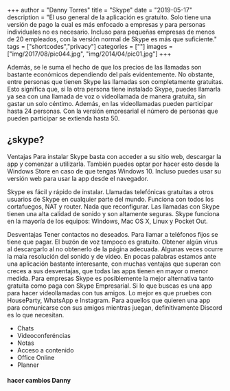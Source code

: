 +++
author = "Danny Torres"
title = "Skype"
date = "2019-05-17"
description = "El uso general de la aplicación es gratuito. Solo tiene una versión de pago la cual es más enfocado a empresas y para personas individuales no es necesario. Incluso para pequeñas empresas de menos de 20 empleados, con la versión normal de Skype es más que suficiente."
tags = ["shortcodes","privacy"]
categories = [""]
images = ["img/2017/08/pic044.jpg", "img/2014/04/pic01.jpg"]
+++

 Además, se le suma el hecho de que los precios de las llamadas son bastante económicos dependiendo del país evidentemente. No obstante, entre personas que tienen Skype las llamadas son completamente gratuitas. Esto significa que, si la otra persona tiene instalado Skype, puedes llamarla ya sea con una llamada de voz o videollamada de manera gratuita, sin gastar un solo céntimo. Además, en las videollamadas pueden participar hasta 24 personas. Con la versión empresarial el número de personas que pueden participar se extienda hasta 50.

## ¿skype?


Ventajas
Para instalar Skype basta con acceder a su sitio web, descargar la app y comenzar a utilizarla. También puedes optar por hacer esto desde la Windows Store en caso de que tengas Windows 10. Incluso puedes usar su versión web para usar la app desde el navegador.

Skype es fácil y rápido de instalar.
Llamadas telefónicas gratuitas a otros usuarios de Skype en cualquier parte del mundo.
Funciona con todos los cortafuegos, NAT y router. Nada que reconfigurar.
Las llamadas con Skype tienen una alta calidad de sonido y son altamente seguras.
Skype funciona en la mayoría de los equipos: Windows, Mac OS X, Linux y Pocket Out.

Desventajas
Tener contactos no deseados.
Para llamar a teléfonos fijos se tiene que pagar.
El buzón de voz tampoco es gratuito.
Obtener algún virus al descargarlo al no obtenerlo de la página adecuada.
Algunas veces ocurre la mala resolución del sonido y de video.
En pocas palabras estamos ante una aplicación bastante interesante, con muchas ventajas que superan con creces a sus desventajas, que todas las apps tienen en mayor o menor medida. Para empresas Skype es posiblemente la mejor alternativa tanto gratuita como paga con Skype Empresarial. Si lo que buscas es una app para hacer videollamadas con tus amigos. Lo mejor es que pruebes con HouseParty, WhatsApp e Instagram. Para aquellos que quieren una app para comunicarse con sus amigos mientras juegan, definitivamente Discord es lo que necesitan.


* Chats
* Videoconferéncias
* Notas
* Acceso a contenido
* Office Online
* Planner

#### hacer cambios Danny

> 
> 

